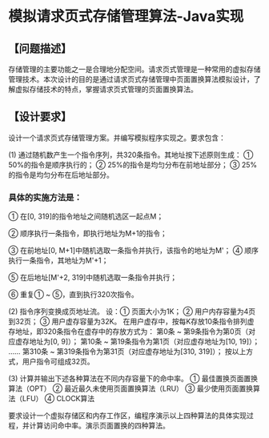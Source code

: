 # 模拟请求页式存储管理算法-Java实现
## 【问题描述】

存储管理的主要功能之一是合理地分配空间。请求页式管理是一种常用的虚拟存储管理技术。本次设计的目的是通过请求页式存储管理中页面置换算法模拟设计，了解虚拟存储技术的特点，掌握请求页式管理的页面置换算法。

## 【设计要求】

设计一个请求页式存储管理方案。并编写模拟程序实现之。要求包含：

(1) 通过随机数产生一个指令序列，共320条指令。其地址按下述原则生成：
① 50%的指令是顺序执行的；
② 25%的指令是均匀分布在前地址部分；
③ 25%的指令是均匀分布在后地址部分。
### 具体的实施方法是：
① 在[0, 319]的指令地址之间随机选区一起点M；

② 顺序执行一条指令，即执行地址为M+1的指令；

③ 在前地址[0, M+1]中随机选取一条指令并执行，该指令的地址为M'；
④ 顺序执行一条指令，其地址为M'+1；

⑤ 在后地址[M'+2, 319]中随机选取一条指令并执行；

⑥ 重复① ~ ⑤，直到执行320次指令。

(2) 指令序列变换成页地址流。
设：① 页面大小为1K；
    ② 用户内存容量为4页到32页；
    ③ 用户虚存容量为32K。
在用户虚存中，按每K存放10条指令排列虚存地址，即320条指令在虚存中的存放方式为：
第0条 ~ 第9条指令为第0页（对应虚存地址为[0, 9]）；
第10条 ~ 第19条指令为第1页（对应虚存地址为[10, 19]）；
……
第310条 ~ 第319条指令为第31页（对应虚存地址为[310, 319]）；
按以上方式，用户指令可组成32页。

(3) 计算并输出下述各种算法在不同内存容量下的命中率。
① 最佳置换页面置换算法（OPT）
② 最近最久未使用页面置换算法（LRU）
③ 最少使用页面置换算法（LFU）
④ CLOCK算法

要求设计一个虚拟存储区和内存工作区，编程序演示以上四种算法的具体实现过程，并计算访问命中率。演示页面置换的四种算法。